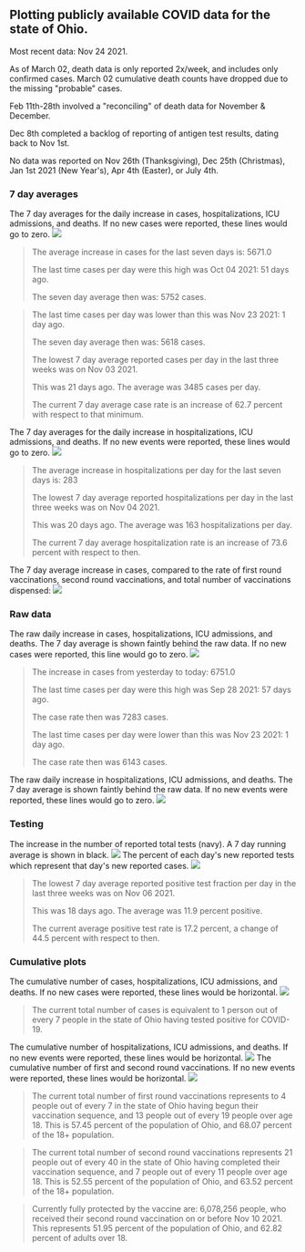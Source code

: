 ## Plotting publicly available COVID data for the state of Ohio. 

Most recent data: Nov 24 2021. 

As of March 02, death data is only reported 2x/week, and includes only confirmed cases. March 02 cumulative death counts have dropped due to the missing "probable" cases.

Feb 11th-28th involved a "reconciling" of death data for November & December.

Dec 8th completed a backlog of reporting of antigen test results, dating back to Nov 1st.

No data was reported on Nov 26th (Thanksgiving), Dec 25th (Christmas), Jan 1st 2021 (New Year's), Apr 4th (Easter), or July 4th.
### 7 day averages
The 7 day averages for the daily increase in cases, hospitalizations, ICU admissions, and deaths. If no new cases were reported, these lines would go to zero.
![](7dayaverage_cases.png)

>The average increase in cases for the last seven days is: 5671.0
>
>The last time cases per day were this high was Oct 04 2021: 51 days ago.
>
>The seven day average then was: 5752 cases.

>
>The last time cases per day was lower than this was Nov 23 2021: 1 day ago.
>
>The seven day average then was: 5618 cases.
>
>The lowest 7 day average reported cases per day in the last three weeks was on Nov 03 2021.
>
>This was 21 days ago. The average was 3485 cases per day.
>
>The current 7 day average case rate is an increase of 62.7 percent with respect to that minimum.

The 7 day averages for the daily increase in hospitalizations, ICU admissions, and deaths. If no new events were reported, these lines would go to zero.
![](7dayaverage_hospital.png)

>The average increase in hospitalizations per day for the last seven days is: 283
>
>The lowest 7 day average reported hospitalizations per day in the last three weeks was on Nov 04 2021.
>
>This was 20 days ago. The average was 163 hospitalizations per day.
>
>The current 7 day average hospitalization rate is an increase of 73.6 percent with respect to then.

The 7 day average increase in cases, compared to the rate of first round vaccinations, second round vaccinations, and total number of vaccinations dispensed:
![](DailyVaccinationsCases.png)

### Raw data
The raw daily increase in cases, hospitalizations, ICU admissions, and deaths. The 7 day average is shown faintly behind the raw data. If no new cases were reported, this line would go to zero.
![](DailyCases.png)

>The increase in cases from yesterday to today: 6751.0 
>
>The last time cases per day were this high was Sep 28 2021: 57 days ago. 
>
>The case rate then was 7283 cases.
>
>The last time cases per day were lower than this was Nov 23 2021: 1 day ago. 
>
>The case rate then was 6143 cases.

The raw daily increase in hospitalizations, ICU admissions, and deaths. The 7 day average is shown faintly behind the raw data. If no new events were reported, these lines would go to zero.
![](DailyHospitalizations.png)

### Testing

The increase in the number of reported total tests (navy). A 7 day running average is shown in black.
![](DailyTests.png)
The percent of each day's new reported tests which represent that day's new reported cases.
![](percentpositive_tests.png)

>The lowest 7 day average reported positive test fraction per day in the last three weeks was on Nov 06 2021.
>
>This was 18 days ago. The average was 11.9 percent positive. 
>
>The current average positive test rate is 17.2 percent, a change of 44.5 percent with respect to then. 

### Cumulative plots
The cumulative number of cases, hospitalizations, ICU admissions, and deaths. If no new cases were reported, these lines would be horizontal.
![](Cases.png)

>The current total number of cases is equivalent to 1 person out of every 7 people in the state of Ohio having tested positive for COVID-19.

The cumulative number of hospitalizations, ICU admissions, and deaths. If no new events were reported, these lines would be horizontal.
![](Hospitalizations.png)
The cumulative number of first and second round vaccinations. If no new events were reported, these lines would be horizontal.
![](Vaccinations.png)

>The current total number of first round vaccinations represents to 4 people out of every 7 in the state of Ohio having begun their vaccination sequence, and 13 people out of every 19 people over age 18.
 >This is 57.45 percent of the population of Ohio, and 68.07 percent of the 18+ population.

>The current total number of second round vaccinations represents 21 people out of every 40 in the state of Ohio having completed their vaccination sequence, and 7 people out of every 11 people over age 18. 
>This is 52.55 percent of the population of Ohio, and 63.52 percent of the 18+ population.

>Currently fully protected by the vaccine are: 6,078,256 people, who received their second round vaccination on or before Nov 10 2021.
>This represents 51.95 percent of the population of Ohio, and 62.82 percent of adults over 18.

